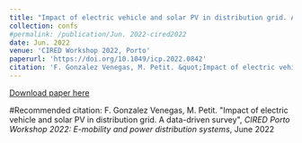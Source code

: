 ```yaml
---
title: "Impact of electric vehicle and solar PV in distribution grid. A data-driven survey"
collection: confs
#permalink: /publication/Jun. 2022-cired2022
date: Jun. 2022
venue: 'CIRED Workshop 2022, Porto'
paperurl: 'https://doi.org/10.1049/icp.2022.0842'
citation: 'F. Gonzalez Venegas, M. Petit. &quot;Impact of electric vehicle and solar PV in distribution grid. A data-driven survey&quot;, <i>CIRED Porto Workshop 2022: E-mobility and power distribution systems</i>, June 2022'
---
```


<a href='https://doi.org/10.1049/icp.2022.0842'>Download paper here</a>

#Recommended citation: F. Gonzalez Venegas, M. Petit. &quot;Impact of electric vehicle and solar PV in distribution grid. A data-driven survey&quot;, <i>CIRED Porto Workshop 2022: E-mobility and power distribution systems</i>, June 2022

  
